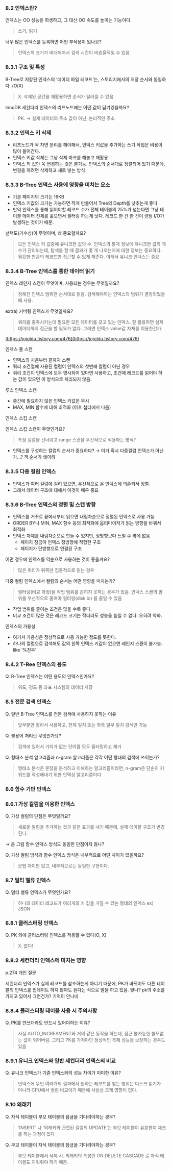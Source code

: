 ### 8.2 인덱스란?

인덱스는 OO 성능을 희생하고, 그 대신 OO 속도를 높이는 기능이다.

> 쓰기, 읽기
> 

너무 많은 인덱스를 등록하면 어떤 부작용이 있나요?

> 인덱스의 크기가 비대해져서 검색 시간이 비효율적일 수 있음
> 

### 8.3.1 구조 및 특성

B-Tree로 저장된 인덱스의 ‘데이터 파일 레코드’는, 스토리지에서의 저장 순서와 동일하다. (O/X)

> X. 삭제된 공간을 재활용하면 순서가 달라질 수 있음
> 

InnoDB 세컨더리 인덱스의 리프노드에는 어떤 값이 담겨있을까요?

> PK. → 실제 데이터의 주소 값이 아닌, 논리적인 주소
> 

### 8.3.2 인덱스 키 삭제

- 리프노드가 꽉 차면 분리를 해야해서, 인덱스 키값을 추가하는 쓰기 작업은 비용이 많이 들어간다.
- 인덱스 키값 삭제는 그냥 삭제 마크를 해놓고 재활용
- 인덱스 키 값만 쏙 변경하는 것은 불가능. 인덱스의 순서대로 정렬되어 있기 때문에, 변경을 하려면 삭제하고 새로 넣는 방식

### 8.3.3 B-Tree 인덱스 사용에 영향을 미치는 요소

- 기본 페이지의 크기는 16KB
- 인덱스 키값의 크기는 가능하면 작게 만들어서 Tree의 Depth를 낮추는게 좋다
- 만약 인덱스를 통해 읽어야할 레코드 수가 전체 테이블의 25%가 넘는다면 그냥 테이블 데이터 전체를 훑으면서 필터링 하는게 낫다. 레코드 한 건 한 건이 랜덤 I/O가 발생하는 것이기 때문.

선택도(기수성)이 무엇이며, 왜 중요할까요?

> 모든 인덱스 키 값중에 유니크한 값의 수. 인덱스의 통계 정보에 유니크한 값의 개수가 관리되는데, 탐색을 할 때 결과가 몇 개 나오는지에 대한 정보는 중요하다. 필요한 만큼의 레코드만 접근할 수 있게 해준다. 이래서 유니크 인덱스는 중요.
> 

### 8.3.4 B-Tree 인덱스를 통한 데이터 읽기

인덱스 레인지 스캔이 무엇이며, 사용되는 경우는 무엇일까요?

> 정해진 인덱스 범위만 순서대로 읽음. 검색해야하는 인덱스의 범위가 결정되었을 때 사용.
> 

extra) 커버링 인덱스가 무엇일까요?

> 쿼리를 충족시키는데 필요한 모든 데이터를 갖고 있는 인덱스. 잘 활용하면 실제 데이터까지 접근을 할 필요가 없다. 그러면 인덱스 value값 자체를 이용한건가.
> 

[https://jojoldu.tistory.com/476](https://jojoldu.tistory.com/476)

인덱스 풀 스캔

- 인덱스의 처음부터 끝까지 스캔
- 쿼리 조건절에 사용된 컬럼이 인덱스의 첫번째 칼럼이 아닌 경우
- 쿼리 조건이 인덱스에 모두 명시되어 있다면 사용하고, 조건에 레코드를 읽어야 하는 값이 있으면 이 방식으로 처리되지 않음.

루스 인덱스 스캔

- 중간에 필요하지 않은 인덱스 키값은 무시
- MAX, MIN 함수에 대해 최적화 (이후 챕터에서 나옴)

인덱스 스킵 스캔

인덱스 스킵 스캔이 무엇인가요?

> 특정 컬럼을 건너뛰고 range 스캔을 우선적으로 적용하는 방식?
> 
- 인덱스를 구성하는 칼럼의 순서가 중요하다? → 이거 혹시 다중컬럼 인덱스가 아닌가…? 책 순서가 왜이려

### 8.3.5 다중 컬럼 인덱스

- 인덱스가 여러 컬럼에 걸려 있으면, 우선적으로 온 인덱스에 의존되서 정렬.
- 그래서 데이터 구조에 대해서 이것이 매우 중요

### 8.3.6 B-Tree 인덱스의 정렬 및 스캔 방향

- 인덱스를 거꾸로 끝에서부터 읽으면 내림차순으로 정렬된 인덱스로 사용 가능
- ORDER BY나 MIN, MAX 함수 등의 최적화에 옵티마이저가 읽는 방향을 바꿔서 최적화
- 인덱스 자체를 내림차순으로 만들 수 있지만, 정방향보다 느릴 수 밖에 없음
    - 페이지 잠금이 인덱스 정방향에 적합한 구조
    - 페이지가 단방향으로 연결된 구조

어떤 경우에 인덱스를 역순으로 사용하는 것이 좋을까요?

> 많은 쿼리가 뒤쪽만 집중적으로 읽는 경우
> 

다중 컬럼 인덱스에서 컬럼의 순서는 어떤 영향을 미치는가?

> 필터링(비교 과정)을 작업 범위를 좁히지 못하는 경우가 있음.
인덱스 스캔의 범위를 우선적으로 줄여야 필터링(disk io) 를 줄일 수 있음
> 
- 작업 범위를 줄이는 조건은 많을 수록 좋다.
- 비교 조건이 많은 것은 레코드 크기는 작더라도 성능을 높일 수 없다. 오히려 악화.

인덱스의 가용성

- 여기서 가용성은 정상적으로 사용 가능한 정도를 뜻한다.
- 하나의 컬럼으로 검색해도 값의 왼쪽 인덱스 키값이 없으면 레인지 스캔이 불가능. like ‘%진우’

### 8.4.2 T-Ree 인덱스의 용도

Q. R-Tree 인덱스는 어떤 용도의 인덱스인가요?

> 위도, 경도 등 좌표 시스템의 데이터 저장
> 

### 8.5 전문 검색 인덱스

Q. 일반 B-Tree 인덱스를 전문 검색에 사용하지 못하는 이유

> 앞부분만 잘라서 사용하고, 전체 일치 또는 좌측 일부 일치 검색만 가능
> 

Q. 불용어 처리란 무엇인가요?

> 검색에 있어서 가치가 없는 단어를 모두 필터링하고 제거
> 

Q. 형태소 분석 알고리즘과 n-gram 알고리즘은 각각 어떤 형태의 검색에 쓰이는가?

> 형태소 분석은 문장을 분석하고 이해하는 알고리즘이라면, n-gram은 단순히 키워드를 작성해내기 위한 인덱싱 알고리즘이다
> 

### 8.6 함수 기반 인덱스

### 8.6.1 가상 칼럼을 이용한 인덱스

Q. 가상 컬럼의 단점은 무엇일까요?

> 새로운 컬럼을 추가하는 것과 같은 효과를 내기 때문에, 실제 테이블 구조가 변경된다.
> 

→ 음 그럼 함수 인덱스 방식도 동일한 단점이지 않나?

Q. 가상 컬럼 방식과 함수 인덱스 방식은 내부적으로 어떤 차이가 있을까요?

> 문법 차이만 있고, 내부적으로는 동일한 구현이다.
> 

### 8.7 멀티 벨류 인덱스

Q. 멀티 벨류 인덱스가 무엇인가요?

> 하나의 데이터 레코드가 여러개의 키 값을 가질 수 있는 형태의 인덱스
ex) JSON
> 

### 8.8.1 클러스터링 인덱스

Q. PK 외에 클러스터링 인덱스를 적용할 수 있다(O, X)

> X. 없다!
> 

### 8.8.2 세컨더리 인덱스에 미치는 영향

p.274 개인 질문

세컨더리 인덱스가 실제 레코드를 참조하는게 아니기 때문에, PK가 바뀌어도 다른 테이블의 인덱스를 업데이트 하지 않아도 된다는 식으로 말을 하고 있음. 맞나? pk의 주소를 가지고 있어서 그런건가? 기억이 안나네

### 8.8.4 클러스터링 테이블 사용 시 주의사항

Q. PK를 안쓰더라도 반드시 있어야하는 이유?

> 사실 AUTO_INCREAMENT와 거의 같은 동작을 하는데, 접근 불가능한 쓸모없는 값이 되어버림.
그리고 PK를 가져야만 정상적인 복제 성능을 보장하는 경우도 있음
> 

### 8.9.1 유니크 인덱스와 일반 세컨더리 인덱스의 비교

Q. 유니크 인덱스가 기존 인덱스와의 성능 차이가 미미한 이유?

> 인덱스에 묶인 여러개의 결과에서 원하는 레코드를 찾는 행위는 디스크 읽기가 아니라 CPU에서 컬럼 비교이기 때문에 사실상 크게 영향이 없다.
> 

### 8.10 왜래키

Q. 자식 테이블이 부모 테이블의 잠금을 기다려야하는 경우?

> ‘INSERT’ 나 ‘외래키와 관련된 컬럼의 UPDATE’는 부모 테이블이 유효한지 체크를 하는 과정이 있다
> 

Q. 부모 테이블이 자식 테이블의 잠금을 기다려야하는 경우?

> 부모 테이블에서 삭제 시. 외래키의 특성인 ON DELETE CASCADE 로 자식 테이블도 지워줘야 하기 때문.
>
